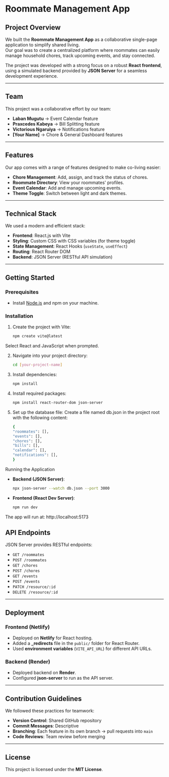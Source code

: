 # Roommate Management App

## Project Overview
We built the **Roommate Management App** as a collaborative single-page application to simplify shared living.  
Our goal was to create a centralized platform where roommates can easily manage household chores, track upcoming events, and stay connected.  

The project was developed with a strong focus on a robust **React frontend**, using a simulated backend provided by **JSON Server** for a seamless development experience.

---

## Team
This project was a collaborative effort by our team:

- **Laban Mugutu** → Event Calendar feature  
- **Praxcedes Kabeya** → Bill Splitting feature  
- **Victorious Ngaruiya** → Notifications feature  
- **[Your Name]** → Chore & General Dashboard features  

---

## Features
Our app comes with a range of features designed to make co-living easier:

- **Chore Management**: Add, assign, and track the status of chores.  
- **Roommate Directory**: View your roommates' profiles.  
- **Event Calendar**: Add and manage upcoming events.  
- **Theme Toggle**: Switch between light and dark themes.  

---

## Technical Stack
We used a modern and efficient stack:

- **Frontend**: React.js with Vite  
- **Styling**: Custom CSS with CSS variables (for theme toggle)  
- **State Management**: React Hooks (`useState`, `useEffect`)  
- **Routing**: React Router DOM  
- **Backend**: JSON Server (RESTful API simulation)  

---

## Getting Started

### Prerequisites
- Install [Node.js](https://nodejs.org/) and npm on your machine.

### Installation
1. Create the project with Vite:
   ```bash
   npm create vite@latest
   
Select React and JavaScript when prompted.

2. Navigate into your project directory:
   ```bash
   cd [your-project-name]

3. Install dependencies:
    ```bash
    npm install

4. Install required packages:
   ```bash
   npm install react-router-dom json-server

5. Set up the database file:
   Create a file named db.json in the project root with the following content:
   ```bash
   {
   "roommates": [],
   "events": [],
   "chores": [],
   "bills": [],
   "calendar": [],
   "notifications": [],
   }

Running the Application

- **Backend (JSON Server)**:
   ```bash
   npx json-server --watch db.json --port 3000


- **Frontend (React Dev Server)**:
    ```bash
    npm run dev

The app will run at: http://localhost:5173

## API Endpoints
JSON Server provides RESTful endpoints:

- `GET /roommates`  
- `POST /roommates`  
- `GET /chores`  
- `POST /chores`  
- `GET /events`  
- `POST /events`  
- `PATCH /resource/:id`  
- `DELETE /resource/:id`  

---

## Deployment

### Frontend (Netlify)
- Deployed on **Netlify** for React hosting.  
- Added a **_redirects** file in the `public/` folder for React Router.  
- Used **environment variables** (`VITE_API_URL`) for different API URLs.  

### Backend (Render)
- Deployed backend on **Render**.  
- Configured **json-server** to run as the API server.  

---

## Contribution Guidelines 
We followed these practices for teamwork:

- **Version Control**: Shared GitHub repository  
- **Commit Messages**: Descriptive
- **Branching**: Each feature in its own branch → pull requests into `main`  
- **Code Reviews**: Team review before merging  

---

## License 
This project is licensed under the **MIT License**.






